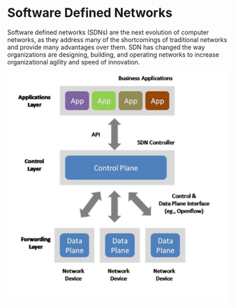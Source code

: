 # Software Defined Networks

Software defined networks (SDNs) are the next evolution of computer networks, as they address many of the shortcomings of traditional networks and provide many advantages over them. SDN has changed the way organizations are designing, building, and operating networks to increase organizational agility and speed of innovation.

![sdn-topo.jpeg](sdn-topo.jpeg)

